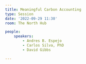 ```yaml
---
title: Meaningful Carbon Accounting
type: Session
date: '2022-09-29 11:30'
room: The North Hub

people:
    speakers:
        - Andres B. Espejo
        - Carlos Silva, PhD
        - David Gibbs

---
```

